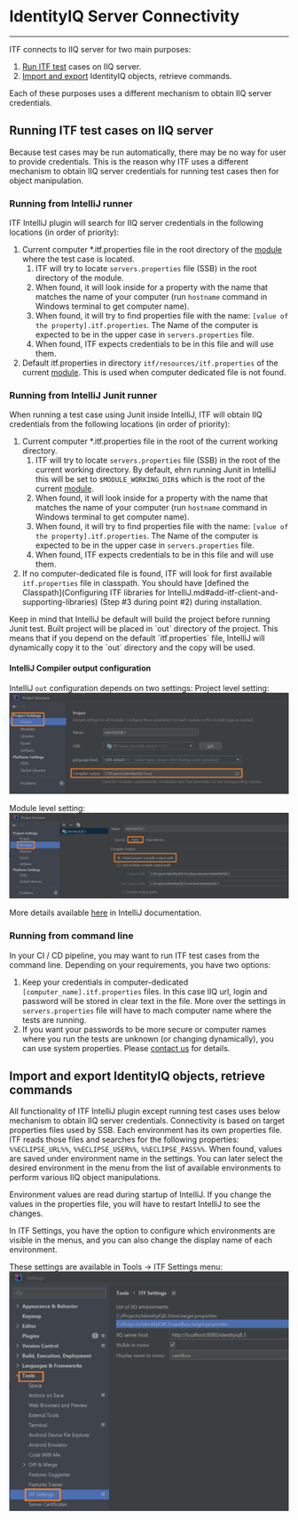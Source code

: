 # IdentityIQ Server Connectivity

* * *

ITF connects to IIQ server for two main purposes:

1. [Run ITF test](#running-itf-test-cases-on-iiq-server) cases on IIQ server.
2. [Import and export](#import-and-export-identityiq-objects-retrieve-commands) IdentityIQ objects, retrieve commands.

Each of these purposes uses a different mechanism to obtain IIQ server credentials.

## Running ITF test cases on IIQ server

<div class="my_info">
Because test cases may be run automatically, there may be no way for user to provide credentials. 
This is the reason why ITF uses a different mechanism to obtain IIQ server credentials for running test cases then for object manipulation.
</div>

### Running from IntelliJ runner

ITF IntelliJ plugin will search for IIQ server credentials in the following locations (in order of priority):

1. Current computer *.itf.properties file in the root directory of the [module](https://www.jetbrains.com/help/idea/creating-and-managing-modules.html) where the test case is located.
    1. ITF will try to locate `servers.properties` file (SSB) in the root directory of the module.
    2. When found, it will look inside for a property with the name that matches the name of your computer (run `hostname` command in Windows terminal to get computer name).
    3. When found, it will try to find properties file with the name: `[value of the property].itf.properties`. The Name of the computer is expected to be in the upper case in `servers.properties` file.
    4. When found, ITF expects credentials to be in this file and will use them.
2. Default itf.properties in directory `itf/resources/itf.properties` of the current [module](https://www.jetbrains.com/help/idea/creating-and-managing-modules.html). This is used when computer dedicated file is not found. 

### Running from IntelliJ Junit runner

When running a test case using Junit inside IntelliJ, ITF will obtain IIQ credentials from the following locations (in order of priority):

1. Current computer *.itf.properties file in the root of the current working directory.
    1. ITF will try to locate `servers.properties` file (SSB) in the root of the current working directory. By default, ehrn running Junit in IntelliJ this will be set to `$MODULE_WORKING_DIR$` which is the root of the current [module](https://www.jetbrains.com/help/idea/creating-and-managing-modules.html).
    2. When found, it will look inside for a property with the name that matches the name of your computer (run `hostname` command in Windows terminal to get computer name).
    3. When found, it will try to find properties file with the name: `[value of the property].itf.properties`. The Name of the computer is expected to be in the upper case in `servers.properties` file.
    4. When found, ITF expects credentials to be in this file and will use them.
2. If no computer-dedicated file is found, ITF will look for first available `itf.properties` file in classpath.
You should have [defined the Classpath](Configuring ITF libraries for IntelliJ.md#add-itf-client-and-supporting-libraries) (Step #3 during point #2) during installation.   

<div class="my_info">
Keep in mind that IntelliJ be default will build the project before running Junit test.
Built project will be placed in `out` directory of the project.
This means that if you depend on the default `itf.properties` file, IntelliJ will dynamically copy it to the `out` directory and the copy will be used.
</div>

#### IntelliJ Compiler output configuration

IntelliJ `out` configuration depends on two settings:
Project level setting:
![intellij out project configuration.png](assets%2Fimages%2Fintellij%20out%20project%20configuration.png)

Module level setting:
![intellij out module configuration.png](assets%2Fimages%2Fintellij%20out%20module%20configuration.png)

More details available [here](https://www.jetbrains.com/help/idea/configure-modules.html#module-compiler-output) in IntelliJ documentation. 

### Running from command line

In your CI / CD pipeline, you may want to run ITF test cases from the command line. Depending on your requirements, you have two options:

1. Keep your credentials in computer-dedicated `[computer_name].itf.properties` files. In this case IIQ url, login and password 
will be stored in clear text in the file. More over the settings in `servers.properties` file will have to mach computer name where the tests are running.
2. If you want your passwords to be more secure or computer names where you run the tests are unknown (or changing dynamically), 
you can use system properties. Please [contact us](mailto:contact@amidentity.com) for details.  

## Import and export IdentityIQ objects, retrieve commands

All functionality of ITF IntelliJ plugin except running test cases uses below mechanism to obtain IIQ server credentials.
Connectivity is based on target properties files used by SSB. Each environment has its own properties file. ITF reads those files 
and searches for the following properties: `%%ECLIPSE_URL%%`, `%%ECLIPSE_USER%%`, `%%ECLIPSE_PASS%%`. 
When found, values are saved under environment name in the settings.
You can later select the desired environment in the menu from the list of available environments to perform various IIQ object manipulations.

<div class="my_info">
Environment values are read during startup of IntelliJ.
If you change the values in the properties file, you will have to restart IntelliJ to see the changes.
</div>

In ITF Settings, you have the option to configure which environments are visible in the menus, 
and you can also change the display name of each environment.

These settings are available in Tools -> ITF Settings menu:
![ITF Settings.png](assets%2Fimages%2FITF%20Settings.png)